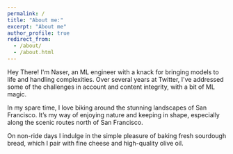 ```yaml
---
permalink: /
title: "About me:"
excerpt: "About me"
author_profile: true
redirect_from: 
  - /about/
  - /about.html
---
```

Hey There! I'm Naser, an ML engineer with a knack for bringing models to life and handling complexities. Over several years at Twitter, I've addressed some of the challenges in account and content integrity, with a bit of ML magic.

In my spare time, I love biking around the stunning landscapes of San Francisco. It’s my way of enjoying nature and keeping in shape, especially along the scenic routes north of San Francisco. 

On non-ride days I indulge in the simple pleasure of baking fresh sourdough bread, which I pair with fine cheese and high-quality olive oil.

